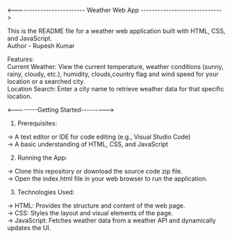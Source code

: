 <------------------------- Weather Web App ----------------------------->

This is the README file for a weather web application built with HTML, CSS, and JavaScript.
<br>
Author - Rupesh Kumar

Features: <br>
Current Weather: View the current temperature, weather conditions (sunny, rainy, cloudy, etc.),
humidity, clouds,country flag and wind speed for your location or a searched city.
<br>
Location Search: Enter a city name to retrieve weather data for that specific location.
<br>

<--------Getting Started--------->

1) Prerequisites:<br>

-> A text editor or IDE for code editing (e.g., Visual Studio Code)<br>
-> A basic understanding of HTML, CSS, and JavaScript<br>

2) Running the App:<br>

-> Clone this repository or download the source code zip file.<br>
-> Open the index.html file in your web browser to run the application.<br>

3) Technologies Used:<br>

-> HTML: Provides the structure and content of the web page.<br>
-> CSS: Styles the layout and visual elements of the page.<br>
-> JavaScript: Fetches weather data from a weather API and dynamically updates the UI.<br>

